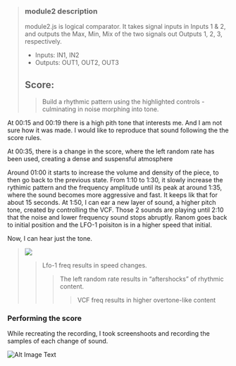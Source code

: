 > ### module2 description
> module2.js is logical comparator. It takes signal inputs in Inputs 1 & 2, and outputs the Max, Min, Mix of the two signals out Outputs 1, 2, 3, respectively. 
> 
> - Inputs: IN1, IN2
> - Outputs: OUT1, OUT2, OUT3
> 
> ## Score:
> 
> >Build a rhythmic pattern using the highlighted controls - culminating in noise morphing into tone.
>   

At 00:15 and 00:19 there is a high pith tone that interests me. And I am not sure how it was made. I would like to reproduce that sound following the the score rules. 

At 00:35, there is a change in the score, where the left random rate has been used, creating a dense and suspensful atmosphere

Around 01:00 it starts to increase the volume and density of the piece, to then go back to the previous state. From 1:10 to 1:30, it slowly increase the rythimic pattern and the frequency amplitude until its peak at around 1:35, where the sound becomes more aggressive and fast. 
It keeps lik that for about 15 seconds. At 1:50, I can ear a new layer of sound, a higher pitch tone, created by controlling the VCF. Those 2 sounds are playing until 2:10 that the noise and lower frequency sound stops abruptly. Ranom goes back to initial position and the LFO-1 poisiton is in a higher speed that initial. 
 
 Now, I can hear just the tone.


> <img src="https://i.imgur.com/PRBBGu9.png">
> 
> >Lfo-1 freq results in speed changes.<br/>
> > >The left random rate results in “aftershocks” of rhythmic content.<br/>
> > > >VCF freq results in higher overtone-like content  

### Performing the score	  
  While recreating the recording, I took screenshoots and recording the samples of each change of sound. 
  
  ![Alt Image Text](/Users/lorenasalome/Documents/DigMediaYorkU/VSL/recording2.png "End_2:05-2:11")
  
  
   